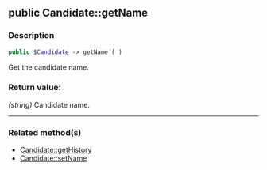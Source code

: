 ## public Candidate::getName

### Description    

```php
public $Candidate -> getName ( )
```

Get the candidate name.    


### Return value:   

*(string)* Candidate name.


---------------------------------------

### Related method(s)      

* [Candidate::getHistory](../Candidate%20Class/public%20Candidate--getHistory.md)    
* [Candidate::setName](../Candidate%20Class/public%20Candidate--setName.md)    
